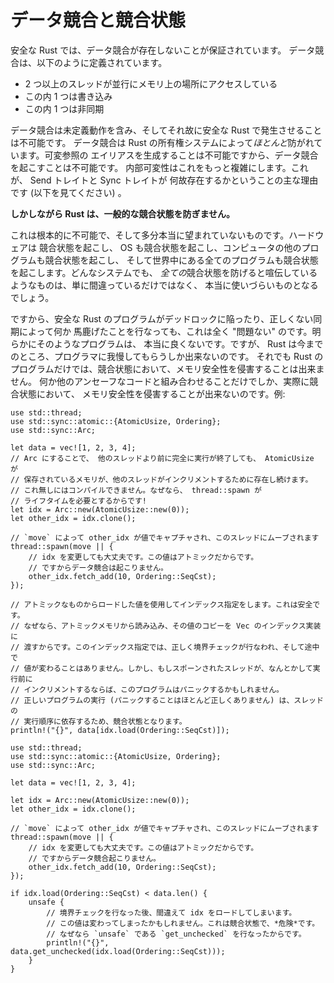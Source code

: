 <!--
# Data Races and Race Conditions
-->

# データ競合と競合状態

<!--
Safe Rust guarantees an absence of data races, which are defined as:
-->

安全な Rust では、データ競合が存在しないことが保証されています。
データ競合は、以下のように定義されています。

<!--
* two or more threads concurrently accessing a location of memory
* one of them is a write
* one of them is unsynchronized
-->

* 2 つ以上のスレッドが並行にメモリ上の場所にアクセスしている
* この内 1 つは書き込み
* この内 1 つは非同期

<!--
A data race has Undefined Behavior, and is therefore impossible to perform
in Safe Rust. Data races are *mostly* prevented through rust's ownership system:
it's impossible to alias a mutable reference, so it's impossible to perform a
data race. Interior mutability makes this more complicated, which is largely why
we have the Send and Sync traits (see below).
-->

データ競合は未定義動作を含み、そしてそれ故に安全な Rust で発生させることは不可能です。
データ競合は Rust の所有権システムによって*ほとんど*防がれています。可変参照の
エイリアスを生成することは不可能ですから、データ競合を起こすことは不可能です。
内部可変性はこれをもっと複雑にします。これが、 Send トレイトと Sync トレイトが
何故存在するかということの主な理由です (以下を見てください) 。

<!--
**However Rust does not prevent general race conditions.**
-->

**しかしながら Rust は、一般的な競合状態を防ぎません。**

<!--
This is pretty fundamentally impossible, and probably honestly undesirable. Your
hardware is racy, your OS is racy, the other programs on your computer are racy,
and the world this all runs in is racy. Any system that could genuinely claim to
prevent *all* race conditions would be pretty awful to use, if not just
incorrect.
-->

これは根本的に不可能で、そして多分本当に望まれていないものです。ハードウェアは
競合状態を起こし、 OS も競合状態を起こし、コンピュータの他のプログラムも競合状態を起こし、
そして世界中にある全てのプログラムも競合状態を起こします。どんなシステムでも、
*全ての*競合状態を防げると喧伝しているようなものは、単に間違っているだけではなく、
本当に使いづらいものとなるでしょう。

<!--
So it's perfectly "fine" for a Safe Rust program to get deadlocked or do
something nonsensical with incorrect synchronization. Obviously such a program
isn't very good, but Rust can only hold your hand so far. Still, a race
condition can't violate memory safety in a Rust program on its own. Only in
conjunction with some other unsafe code can a race condition actually violate
memory safety. For instance:
-->

ですから、安全な Rust のプログラムがデッドロックに陥ったり、正しくない同期によって何か
馬鹿げたことを行なっても、これは全く "問題ない" のです。明らかにそのようなプログラムは、
本当に良くないです。ですが、 Rust は今までのところ、プログラマに我慢してもらうしか出来ないのです。
それでも Rust のプログラムだけでは、競合状態において、メモリ安全性を侵害することは出来ません。
何か他のアンセーフなコードと組み合わせることだけでしか、実際に競合状態において、
メモリ安全性を侵害することが出来ないのです。例:

```rust,no_run
use std::thread;
use std::sync::atomic::{AtomicUsize, Ordering};
use std::sync::Arc;

let data = vec![1, 2, 3, 4];
// Arc にすることで、 他のスレッドより前に完全に実行が終了しても、 AtomicUsize が
// 保存されているメモリが、他のスレッドがインクリメントするために存在し続けます。
// これ無しにはコンパイルできません。なぜなら、 thread::spawn が
// ライフタイムを必要とするからです!
let idx = Arc::new(AtomicUsize::new(0));
let other_idx = idx.clone();

// `move` によって other_idx が値でキャプチャされ、このスレッドにムーブされます
thread::spawn(move || {
    // idx を変更しても大丈夫です。この値はアトミックだからです。
    // ですからデータ競合は起こりません。
    other_idx.fetch_add(10, Ordering::SeqCst);
});

// アトミックなものからロードした値を使用してインデックス指定をします。これは安全です。
// なぜなら、アトミックメモリから読み込み、その値のコピーを Vec のインデックス実装に
// 渡すからです。このインデックス指定では、正しく境界チェックが行なわれ、そして途中で
// 値が変わることはありません。しかし、もしスポーンされたスレッドが、なんとかして実行前に
// インクリメントするならば、このプログラムはパニックするかもしれません。
// 正しいプログラムの実行 (パニックすることはほとんど正しくありません) は、スレッドの
// 実行順序に依存するため、競合状態となります。
println!("{}", data[idx.load(Ordering::SeqCst)]);
```

```rust,no_run
use std::thread;
use std::sync::atomic::{AtomicUsize, Ordering};
use std::sync::Arc;

let data = vec![1, 2, 3, 4];

let idx = Arc::new(AtomicUsize::new(0));
let other_idx = idx.clone();

// `move` によって other_idx が値でキャプチャされ、このスレッドにムーブされます
thread::spawn(move || {
    // idx を変更しても大丈夫です。この値はアトミックだからです。
    // ですからデータ競合起こりません。
    other_idx.fetch_add(10, Ordering::SeqCst);
});

if idx.load(Ordering::SeqCst) < data.len() {
    unsafe {
        // 境界チェックを行なった後、間違えて idx をロードしてしまいます。
        // この値は変わってしまったかもしれません。これは競合状態で、*危険*です。
        // なぜなら `unsafe` である `get_unchecked` を行なったからです。
        println!("{}", data.get_unchecked(idx.load(Ordering::SeqCst)));
    }
}
```

